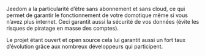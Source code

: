 Jeedom a la particularité d’être sans abonnement et sans cloud, ce qui
permet de garantir le fonctionnement de votre domotique même si vous
n’avez plus internet. Ceci garantit aussi la sécurité de vos données
(évite les risques de piratage en masse des comptes).

Le projet étant ouvert et open source cela lui garantit aussi un fort
taux d’évolution grâce aux nombreux développeurs qui participent.
